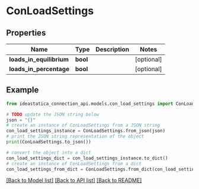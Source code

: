 # ConLoadSettings


## Properties

Name | Type | Description | Notes
------------ | ------------- | ------------- | -------------
**loads_in_equilibrium** | **bool** |  | [optional] 
**loads_in_percentage** | **bool** |  | [optional] 

## Example

```python
from ideastatica_connection_api.models.con_load_settings import ConLoadSettings

# TODO update the JSON string below
json = "{}"
# create an instance of ConLoadSettings from a JSON string
con_load_settings_instance = ConLoadSettings.from_json(json)
# print the JSON string representation of the object
print(ConLoadSettings.to_json())

# convert the object into a dict
con_load_settings_dict = con_load_settings_instance.to_dict()
# create an instance of ConLoadSettings from a dict
con_load_settings_from_dict = ConLoadSettings.from_dict(con_load_settings_dict)
```
[[Back to Model list]](../README.md#documentation-for-models) [[Back to API list]](../README.md#documentation-for-api-endpoints) [[Back to README]](../README.md)


